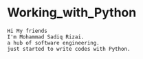 # Working_with_Python

    Hi My friends 
    I'm Mohammad Sadiq Rizai.  
    a hub of software engineering.  
    just started to write codes with Python.
